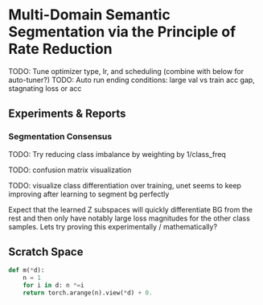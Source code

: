 # Multi-Domain Semantic Segmentation via the Principle of Rate Reduction
TODO: Tune optimizer type, lr, and scheduling (combine with below for auto-tuner?)
TODO: Auto run ending conditions: large val vs train acc gap, stagnating loss or acc

## Experiments & Reports

### Segmentation Consensus
TODO: Try reducing class imbalance by weighting by 1/class_freq

TODO: confusion matrix visualization

TODO: visualize class differentiation over training, unet seems to keep improving after learning to segment
bg perfectly

Expect that the learned Z subspaces will quickly differentiate BG from the rest and then only have notably
large loss magnitudes for the other class samples. Lets try proving this experimentally / mathematically?

## Scratch Space
```python
def m(*d):
    n = 1
    for i in d: n *=i
    return torch.arange(n).view(*d) + 0.
```